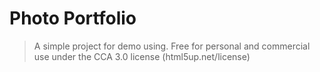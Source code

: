 # Photo Portfolio

> A simple project for demo using. 
Free for personal and commercial use under the CCA 3.0 license (html5up.net/license)
